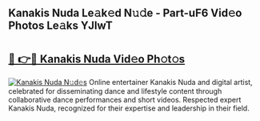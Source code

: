 ## Kanakis Nuda Le𝚊k𝚎d N𝚞𝚍e - Part-uF6 Vid𝚎o Photos Le𝚊ks YJIwT

# <h2><a href="http://fbd88f8.evod.top/?m=Kanakis+Nuda">🔗 👉🔴 Kanakis Nuda Vid𝚎o Ph𝚘t𝚘s</a></h2>

[![Kanakis Nuda N𝚞d𝚎s](https://i.imgur.com/8V9OHl7.gif)](http://fbd88f8.evod.top/?m=Kanakis+Nuda)
Online entertainer Kanakis Nuda and digital artist, celebrated for disseminating dance and lifestyle content through collaborative dance performances and short videos. Respected expert Kanakis Nuda, recognized for their expertise and leadership in their field. 
